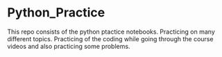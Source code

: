 # Python_Practice

This repo consists of the python ptactice notebooks. 
Practicing on many different topics. 
Practicing of the coding while going through the course videos and also practicing some problems. 
